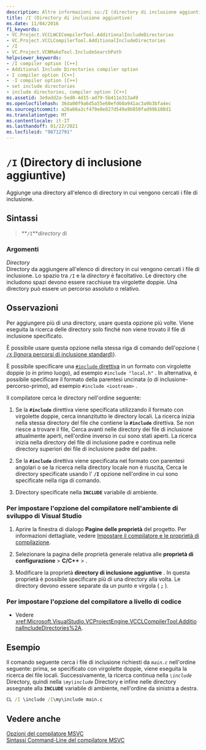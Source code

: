 ```yaml
---
description: Altre informazioni su:/I (directory di inclusione aggiuntive)
title: /I (Directory di inclusione aggiuntive)
ms.date: 11/04/2016
f1_keywords:
- VC.Project.VCCLWCECompilerTool.AdditionalIncludeDirectories
- VC.Project.VCCLCompilerTool.AdditionalIncludeDirectories
- /I
- VC.Project.VCNMakeTool.IncludeSearchPath
helpviewer_keywords:
- /I compiler option [C++]
- Additional Include Directories compiler option
- I compiler option [C++]
- -I compiler option [C++]
- set include directories
- include directories, compiler option [C++]
ms.assetid: 3e9add2a-5ed8-4d15-ad79-5b411e313a49
ms.openlocfilehash: 36da00f9a6d5a55e60efd60a941ac3a9b3bfa4ec
ms.sourcegitcommit: a26a66a3cf479e0e827d549a9b850fad99b108d1
ms.translationtype: MT
ms.contentlocale: it-IT
ms.lasthandoff: 01/22/2021
ms.locfileid: "98712791"
---
```

# <a name="i-additional-include-directories"></a>`/I` (Directory di inclusione aggiuntive)

Aggiunge una directory all'elenco di directory in cui vengono cercati i file di inclusione.

## <a name="syntax"></a>Sintassi

> **`/I`***directory* di

### <a name="arguments"></a>Argomenti

*Directory*\
Directory da aggiungere all'elenco di directory in cui vengono cercati i file di inclusione. Lo spazio tra `/I` e la *directory* è facoltativo. Le directory che includono spazi devono essere racchiuse tra virgolette doppie. Una directory può essere un percorso assoluto o relativo.

## <a name="remarks"></a>Osservazioni

Per aggiungere più di una directory, usare questa opzione più volte. Viene eseguita la ricerca delle directory solo finché non viene trovato il file di inclusione specificato.

È possibile usare questa opzione nella stessa riga di comando dell'opzione ([ `/X` (Ignora percorsi di inclusione standard)](x-ignore-standard-include-paths.md)).

È possibile specificare una [ `#include` direttiva](../../preprocessor/hash-include-directive-c-cpp.md) in un formato con virgolette doppie (o in primo luogo), ad esempio `#include "local.h"` . In alternativa, è possibile specificare il formato della parentesi uncinata (o di inclusione-percorso-primo), ad esempio `#include <iostream>` .

Il compilatore cerca le directory nell'ordine seguente:

1. Se la **`#include`** direttiva viene specificata utilizzando il formato con virgolette doppie, cerca innanzitutto le directory locali. La ricerca inizia nella stessa directory del file che contiene la **`#include`** direttiva. Se non riesce a trovare il file, Cerca avanti nelle directory dei file di inclusione attualmente aperti, nell'ordine inverso in cui sono stati aperti. La ricerca inizia nella directory del file di inclusione padre e continua nelle directory superiori dei file di inclusione padre del padre.

1. Se la **`#include`** direttiva viene specificata nel formato con parentesi angolari o se la ricerca nella directory locale non è riuscita, Cerca le directory specificate usando l' **`/I`** opzione nell'ordine in cui sono specificate nella riga di comando.

1. Directory specificate nella **`INCLUDE`** variabile di ambiente.

### <a name="to-set-this-compiler-option-in-the-visual-studio-development-environment"></a>Per impostare l'opzione del compilatore nell'ambiente di sviluppo di Visual Studio

1. Aprire la finestra di dialogo **Pagine delle proprietà** del progetto. Per informazioni dettagliate, vedere [Impostare il compilatore e le proprietà di compilazione](../working-with-project-properties.md).

1. Selezionare la pagina delle proprietà generale relativa alle **proprietà di configurazione**  >  **C/C++**  >   .

1. Modificare la proprietà **directory di inclusione aggiuntive** . In questa proprietà è possibile specificare più di una directory alla volta. Le directory devono essere separate da un punto e virgola ( **`;`** ).

### <a name="to-set-this-compiler-option-programmatically"></a>Per impostare l'opzione del compilatore a livello di codice

- Vedere <xref:Microsoft.VisualStudio.VCProjectEngine.VCCLCompilerTool.AdditionalIncludeDirectories%2A>.

## <a name="example"></a>Esempio

Il comando seguente cerca i file di inclusione richiesti da *`main.c`* nell'ordine seguente: prima, se specificato con virgolette doppie, viene eseguita la ricerca dei file locali. Successivamente, la ricerca continua nella *`\include`* Directory, quindi nella *`\my\include`* Directory e infine nelle directory assegnate alla **`INCLUDE`** variabile di ambiente, nell'ordine da sinistra a destra.

```cmd
CL /I \include /I\my\include main.c
```

## <a name="see-also"></a>Vedere anche

[Opzioni del compilatore MSVC](compiler-options.md)<br/>
[Sintassi Command-Line del compilatore MSVC](compiler-command-line-syntax.md)
